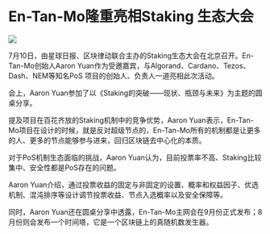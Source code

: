# En-Tan-Mo隆重亮相Staking 生态大会


![](./md_image/news-pic28-1.jpg)

7月10日，由星球日报、区块律动联合主办的Staking生态大会在北京召开。En-Tan-Mo创始人Aaron Yuan作为受邀嘉宾，与Algorand、Cardano、Tezos、Dash、NEM等知名PoS 项目的创始人、负责人一道亮相此次活动。

会上，Aaron Yuan参加了以《Staking的突破——现状、瓶颈与未来》为主题的圆桌分享。

提及项目在百花齐放的Staking机制中的竞争优势，Aaron Yuan表示，En-Tan-Mo项目在设计的时候，就是反对超级节点的，En-Tan-Mo所有的机制都是让更多的人、更多的节点能够参与进来，回归区块链去中心化的本质。

对于PoS机制生态面临的挑战，Aaron Yuan认为，目前投票率不高、Staking比较集中、安全性都是PoS存在的问题。

Aaron Yuan介绍，通过投票收益的固定与非固定的设置、概率和权益因子、优选机制、混沌排序等设计调节投票收益、节点入选概率以及安全保障等。

同时，Aaron Yuan还在圆桌分享中透露，En-Tan-Mo主网会在9月份正式发布；8月份则会发布一个时间塔，它是一个区块链上的真随机数发生器。
